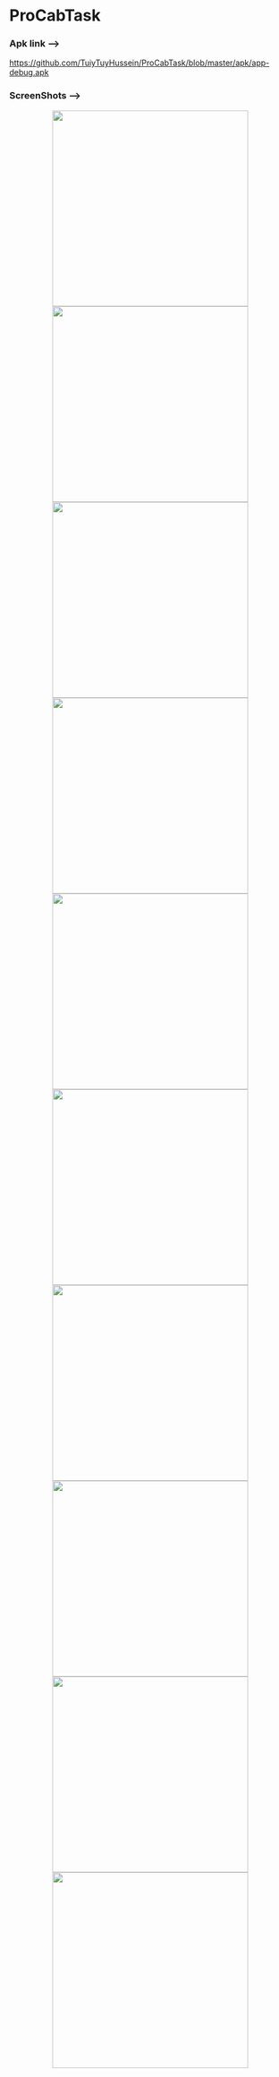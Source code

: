 # ProCabTask

### Apk link -->
https://github.com/TuiyTuyHussein/ProCabTask/blob/master/apk/app-debug.apk



### ScreenShots -->
<p align="center">
  <img src="https://github.com/TuiyTuyHussein/ProCabTask/blob/master/screenshots/device-2017-11-19-115249.png" width="350"/>
   <img src="https://github.com/TuiyTuyHussein/ProCabTask/blob/master/screenshots/device-2017-11-19-115333.png" width="350"/>
    <img src="https://github.com/TuiyTuyHussein/ProCabTask/blob/master/screenshots/device-2017-11-19-115356.png" width="350"/>
     <img src="https://github.com/TuiyTuyHussein/ProCabTask/blob/master/screenshots/device-2017-11-19-115422.png" width="350"/>
      <img src="https://github.com/TuiyTuyHussein/ProCabTask/blob/master/screenshots/device-2017-11-19-115654.png" width="350"/>
       <img src="https://github.com/TuiyTuyHussein/ProCabTask/blob/master/screenshots/device-2017-11-19-115712.png" width="350"/>
        <img src="https://github.com/TuiyTuyHussein/ProCabTask/blob/master/screenshots/device-2017-11-19-115724.png" width="350"/>
         <img src="https://github.com/TuiyTuyHussein/ProCabTask/blob/master/screenshots/device-2017-11-19-115810.png" width="350"/>
          <img src="https://github.com/TuiyTuyHussein/ProCabTask/blob/master/screenshots/device-2017-11-19-115822.png" width="350"/>
           <img src="https://github.com/TuiyTuyHussein/ProCabTask/blob/master/screenshots/device-2017-11-19-115846.png" width="350"/>
</p>
